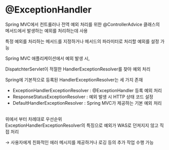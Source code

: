 # @ExceptionHandler

Spring MVC에서 컨트롤러나 전역 예외 처리를 위한 @ControllerAdvice 클래스의 메서드에서 발생하는 예외를 처리하는데 사용

특정 예외를 처리하는 메서드를 지정하거나 메서드의 파라미터로 처리할 예외를 설정 가능

Spring MVC 애플리케이션에서 예외 발생 시,

DispatchterServlet이 적절한 HandlerExceptionResolver를 찾아 예외 처리

Spring에 기본적으로 등록된 HandlerExceptionResolver는 세 가지 존재

- ExceptionHandlerExceptionResolver : @ExceptionHandler 등록 예외 처리
- ResponseStatusExceptionResolver : 예외 발생 시 HTTP 상태 코드 설정
- DefaultHandlerExceptionResolver : Spring MVC가 제공하는 기본 예외 처리

<br>
위에서 부터 차례대로 우선순위

<br>
ExceptionHandlerExceptionResolver의 특징으로 예외가 WAS로 던져지지 않고 직접 처리

→ 사용자에게 친화적인 에러 메시지를 제공하거나 로깅 등의 추가 작업 수행 가능